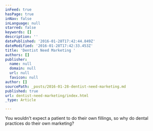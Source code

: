 ```yaml
---
inFeed: true
hasPage: true
inNav: false
inLanguage: null
starred: false
keywords: []
description: ''
datePublished: '2016-01-28T17:42:44.849Z'
dateModified: '2016-01-28T17:42:33.453Z'
title: 'Dentist Need Marketing '
authors: []
publisher:
  name: null
  domain: null
  url: null
  favicon: null
author: []
sourcePath: _posts/2016-01-28-dentist-need-marketing.md
published: true
url: dentist-need-marketing/index.html
_type: Article

---
```

You wouldn't expect a patient to do their own fillings, so why do dental practices do their own marketing?